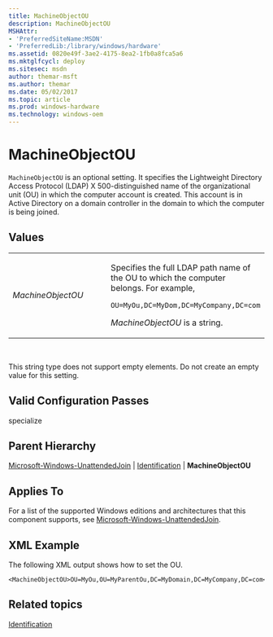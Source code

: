 ```yaml
---
title: MachineObjectOU
description: MachineObjectOU
MSHAttr:
- 'PreferredSiteName:MSDN'
- 'PreferredLib:/library/windows/hardware'
ms.assetid: 0820e49f-3ae2-4175-8ea2-1fb0a8fca5a6
ms.mktglfcycl: deploy
ms.sitesec: msdn
author: themar-msft
ms.author: themar
ms.date: 05/02/2017
ms.topic: article
ms.prod: windows-hardware
ms.technology: windows-oem
---
```


# MachineObjectOU


`MachineObjectOU` is an optional setting. It specifies the Lightweight Directory Access Protocol (LDAP) X 500-distinguished name of the organizational unit (OU) in which the computer account is created. This account is in Active Directory on a domain controller in the domain to which the computer is being joined.

## Values


<table>
<colgroup>
<col width="50%" />
<col width="50%" />
</colgroup>
<tbody>
<tr class="odd">
<td><p><em>MachineObjectOU</em></p></td>
<td><p>Specifies the full LDAP path name of the OU to which the computer belongs. For example,</p>
<p><code>OU=MyOu,DC=MyDom,DC=MyCompany,DC=com</code></p>
<p><em>MachineObjectOU</em> is a string.</p></td>
</tr>
</tbody>
</table>

 

This string type does not support empty elements. Do not create an empty value for this setting.

## Valid Configuration Passes


specialize

## Parent Hierarchy


[Microsoft-Windows-UnattendedJoin](microsoft-windows-unattendedjoin.md) | [Identification](microsoft-windows-unattendedjoin-identification.md) | **MachineObjectOU**

## Applies To


For a list of the supported Windows editions and architectures that this component supports, see [Microsoft-Windows-UnattendedJoin](microsoft-windows-unattendedjoin.md).

## XML Example


The following XML output shows how to set the OU.

```
<MachineObjectOU>OU=MyOu,OU=MyParentOu,DC=MyDomain,DC=MyCompany,DC=com</MachineObjectOU>
```

## Related topics


[Identification](microsoft-windows-unattendedjoin-identification.md)

 

 







